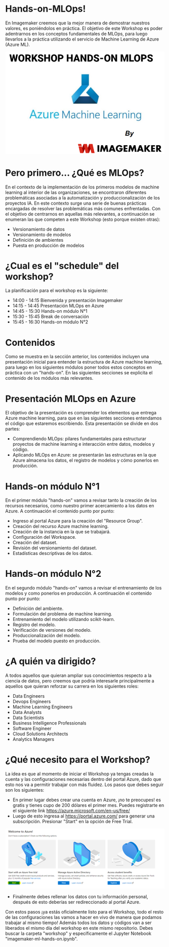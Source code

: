 # Hands-on-MLOps!

En Imagemaker creemos que la mejor manera de demostrar nuestros valores, es poniéndolos en práctica. El objetivo de este Workshop es poder adentrarnos en los conceptos fundamentales de MLOps, para luego llevarlos a la práctica utilizando el servicio de Machine Learning de Azure (Azure ML).

<img src="images/workshop.PNG" >

# Pero primero... ¿Qué es MLOps?

En el contexto de la implementación de los primeros modelos de machine learning al interior de las organizaciones, se encontraron diferentes problemáticas asociadas a la automatización y produccionalización de los proyectos IA. En este contexto surge una serie de buenas prácticas encargadas de resolver las problemáticas más comunes enfrentadas. Con el objetivo de centrarnos en aquellas más relevantes, a continuación se enumeran las que competen a este Workshop (esto porque existen otras):

* Versionamiento de datos
* Versionamiento de modelos
* Definición de ambientes
* Puesta en producción de modelos


# ¿Cual es el "schedule" del workshop?

La planificación para el workshop es la siguiente:

* 14:00 - 14:15 Bienvenida y presentación Imagemaker
* 14:15 - 14:45 Presentación MLOps en Azure
* 14:45 - 15:30 Hands-on módulo N°1
* 15:30 - 15:45 Break de conversación
* 15:45 - 16:30 Hands-on módulo N°2

# Contenidos

Como se muestra en la sección anterior, los contenidos incluyen una presentación inicial para entender la estructura de Azure machine learning, para luego en los siguientes módulos poner todos estos conceptos en práctica con un "hands-on". En las siguientes secciones se explicita el contenido de los módulos más relevantes.

# Presentación MLOps en Azure

El objetivo de la presentación es comprender los elementos que entrega Azure machine learning, para que en las siguientes secciones entendamos el código que estaremos escribiendo. Esta presentación se divide en dos partes:

* Comprendiendo MLOps: pilares fundamentales para estructurar proyectos de machine learning e interacción entre datos, modelos y código.
* Aplicando MLOps en Azure: se presentarán las estructuras en la que Azure almacena los datos, el registro de modelos y cómo ponerlos en producción.

# Hands-on módulo N°1

En el primer módulo "hands-on" vamos a revisar tanto la creación de los recursos necesarios, como nuestro primer acercamiento a los datos en Azure. A continuación el contenido punto por punto:

* Ingreso al portal Azure para la creación del "Resource Group".
* Creación del recurso Azure machine learning.
* Creación de la instancia en la que se trabajará.
* Configuración del Workspace.
* Creación del dataset.
* Revisión del versionamiento del dataset.
* Estadísticas descriptivas de los datos.

# Hands-on módulo N°2

En el segundo módulo "hands-on" vamos a revisar el entrenamiento de los modelos y como ponerlos en producción. A continuación el contenido punto por punto:

* Definición del ambiente.
* Formulación del problema de machine learning.
* Entrenamiento del modelo utilizando scikit-learn.
* Registro del modelo.
* Verificación de versiones del modelo.
* Produccionalización del modelo.
* Prueba del modelo puesto en producción.

# ¿A quién va dirigido?

A todos aquellos que quieran ampliar sus conocimientos respecto a la ciencia de datos, pero creemos que podría interesarle principalmente a aquellos que quieran reforzar su carrera en los siguientes roles:

* Data Engineers
* Devops Engineers
* Machine Learning Engineers
* Data Analysts
* Data Scientists
* Business Intelligence Professionals
* Software Engineer
* Cloud Solutions Architects
* Analytics Managers


# ¿Qué necesito para el Workshop?

La idea es que al momento de iniciar el Workshop ya tengas creadas la cuenta y las configuraciones necesarias dentro del portal Azure, dado que esto nos va a permitir trabajar con más fluidez. Los pasos que debes seguir son los siguientes:

* En primer lugar debes crear una cuenta en Azure, ¡no te preocupes! es gratis y tienes cupo de 200 dólares el primer mes. Puedes registrarte en el siguiente link https://azure.microsoft.com/en-us/free/
* Luego de esto ingresa al https://portal.azure.com/ para generar una subscripción. Presionar "Start" en la opción de Free Trial.


<img src="images/start.PNG" >

* Finalmente debes rellenar los datos con tu información personal, después de esto deberías ser redireccionado al portal Azure.

Con estos pasos ¡ya estás oficialmente listo para el Workshop, todo el resto de las configuraciones las vamos a hacer en vivo de manera que podamos trabajar al mismo tiempo!
Además todos los datos y códigos van a ser liberados el mismo día del workshop en este mismo repositorio. Debes buscar la carpeta "workshop" y específicamente el Jupyter Notebook "imagemaker-ml-hands-on.ipynb".

